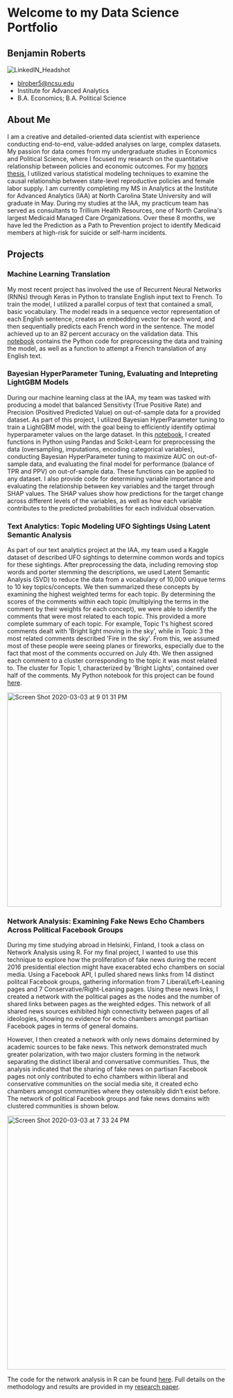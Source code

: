 # Welcome to my Data Science Portfolio  
## Benjamin Roberts
![LinkedIN_Headshot](https://user-images.githubusercontent.com/54413992/75832915-7ac53700-5d85-11ea-8dc6-6de95da07ac4.jpg)
- blrober5@ncsu.edu
- Institute for Advanced Analytics
- B.A. Economics; B.A. Political Science

## About Me
I am a creative and detailed-oriented data scientist with experience conducting end-to-end, value-added analyses on large, complex datasets. My passion for data comes from my undergraduate studies in Economics and Political Science, where I focused my research on the quantitative relationship between policies and economic outcomes. For my [honors thesis](FinalThesis_BenjaminRoberts.pdf), I utilized various statistical modeling techniques to examine the causal relationship between state-level reproductive policies and female labor supply. I am currently completing my MS in Analytics at the Institute for Advanced Analytics (IAA) at North Carolina State University and will graduate in May. During my studies at the IAA, my practicum team has served as consultants to Trillium Health Resources, one of North Carolina's largest Medicaid Managed Care Organizations. Over these 8 months, we have led the Prediction as a Path to Prevention project to identify Medicaid members at high-risk for suicide or self-harm incidents.

## Projects
### Machine Learning Translation
My most recent project has involved the use of Recurrent Neural Networks (RNNs) through Keras in Python to translate English input text to French. To train the model, I utilized a parallel corpus of text that contained a small, basic vocabulary. The model reads in a sequence vector representation of each English sentence, creates an embedding vector for each word, and then sequentially predicts each French word in the sentence. The model achieved up to an 82 percent accuracy on the validation data. This [notebook](Machine_Learning_Translation.md) contains the Python code for preprocessing the data and training the model, as well as a function to attempt a French translation of any English text.

### Bayesian HyperParameter Tuning, Evaluating and Intepreting LightGBM Models
During our machine learning class at the IAA, my team was tasked with producing a model that balanced Sensitivty (True Positive Rate) and Precision (Positived Predicted Value) on out-of-sample data for a provided dataset. As part of this project, I utilized Bayesian HyperParameter tuning to train a LightGBM model, with the goal being to efficiently identify optimal hyperparameter values on the large dataset. In this [notebook](LightGBM.md), I created functions in Python using Pandas and Scikit-Learn for preprocessing the data (oversampling, imputations, encoding categorical variables), conducting Bayesian HyperParameter tuning to maximize AUC on out-of-sample data, and evaluating the final model for performance (balance of TPR and PPV) on out-of-sample data. These functions can be applied to any dataset. I also provide code for determining variable importance and evaluating the relationship between key variables and the target through SHAP values. The SHAP values show how predictions for the target change across different levels of the variables, as well as how each variable contributes to the predicted probabilities for each individual observation.

### Text Analytics: Topic Modeling UFO Sightings Using Latent Semantic Analysis
As part of our text analytics project at the IAA, my team used a Kaggle dataset of described UFO sightings to determine common words and topics for these sightings. After preprocessing the data, including removing stop words and porter stemming the descriptions, we used Latent Semantic Analysis (SVD) to reduce the data from a vocabulary of 10,000 unique terms to 10 key topics/concepts. We then summarized these concepts by examining the highest weighted terms for each topic. By determining the scores of the comments within each topic (multiplying the terms in the comment by their weights for each concept), we were able to identify the comments that were most related to each topic. This provided a more complete summary of each topic. For example, Topic 1's highest scored comments dealt with 'Bright light moving in the sky', while in Topic 3 the most related comments described 'Fire in the sky'. From this, we assumed most of these people were seeing planes or fireworks, especially due to the fact that most of the comments occurred on July 4th. We then assigned each comment to a cluster corresponding to the topic it was most related to. The cluster for Topic 1, characterized by 'Bright Lights', contained over half of the comments. My Python notebook for this project can be found [here](TextAnalytics(LSA)onUFOSightings.md).

<img width="494" alt="Screen Shot 2020-03-03 at 9 01 31 PM" src="https://user-images.githubusercontent.com/54413992/75837240-4c018d80-5d92-11ea-881a-ffde62d7c0f1.png">

### Network Analysis: Examining Fake News Echo Chambers Across Political Facebook Groups
During my time studying abroad in Helsinki, Finland, I took a class on Network Analysis using R. For my final project, I wanted to use this technique to explore how the proliferation of fake news during the recent 2016 presidential election might have exacerabted echo chambers on social media. Using a Facebook API, I pulled shared news links from 14 distinct politcal Facebook groups, gathering information from 7 Liberal/Left-Leaning pages and 7 Conservative/Right-Leaning pages. Using these news links, I created a network with the political pages as the nodes and the number of shared links between pages as the weighted edges. This network of all shared news sources exhibited high connectivity between pages of all ideologies, showing no evidence for echo chambers amongst partisan Facebook pages in terms of general domains. 

However, I then created a network with only news domains determined by academic sources to be fake news. This network demonstrated much greater polarization, with two major clusters forming in the network separating the distinct liberal and conversative communities. Thus, the analysis indicated that the sharing of fake news on partisan Facebook pages not only contributed to echo chambers within liberal and conservative communities on the social media site, it created echo chambers amongst communities where they ostensibly didn’t exist before. The network of political Facebook groups and fake news domains with clustered communities is shown below.

<img width="585" alt="Screen Shot 2020-03-03 at 7 33 24 PM" src="https://user-images.githubusercontent.com/54413992/75833088-ec9d8080-5d85-11ea-9d91-bbb7dc94918f.png">

The code for the network analysis in R can be found [here](NetworkAnalysis.Rmd). Full details on the methodology and results are provided in my [research paper](FinalPaper_NetworkAnalysis_BenjaminRoberts.pdf).
